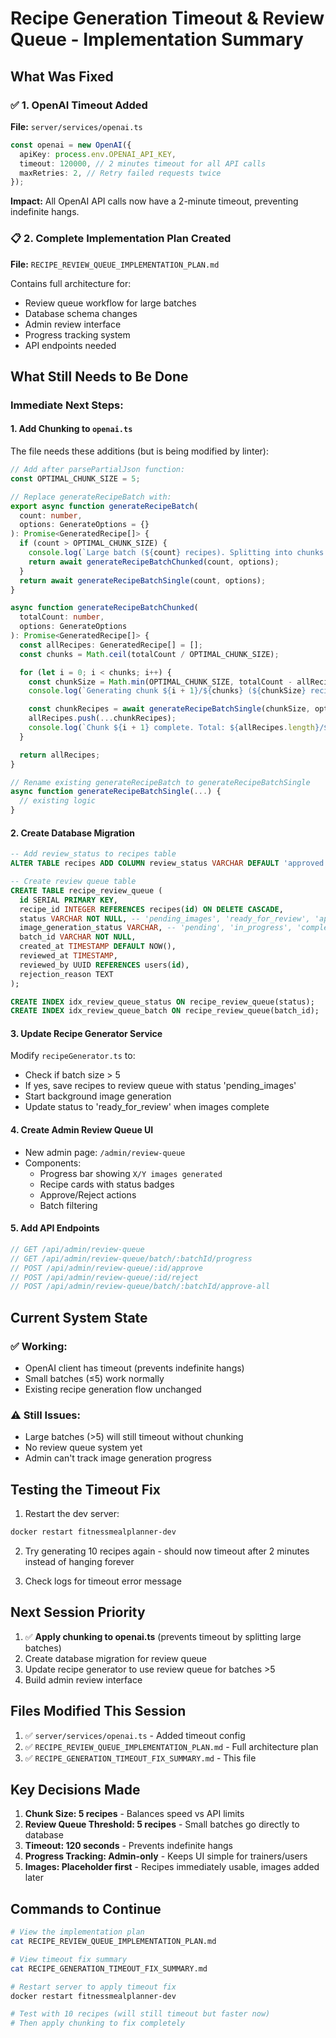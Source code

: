 # Recipe Generation Timeout & Review Queue - Implementation Summary

## What Was Fixed

### ✅ 1. OpenAI Timeout Added
**File:** `server/services/openai.ts`

```typescript
const openai = new OpenAI({
  apiKey: process.env.OPENAI_API_KEY,
  timeout: 120000, // 2 minutes timeout for all API calls
  maxRetries: 2, // Retry failed requests twice
});
```

**Impact:** All OpenAI API calls now have a 2-minute timeout, preventing indefinite hangs.

### 📋 2. Complete Implementation Plan Created
**File:** `RECIPE_REVIEW_QUEUE_IMPLEMENTATION_PLAN.md`

Contains full architecture for:
- Review queue workflow for large batches
- Database schema changes
- Admin review interface
- Progress tracking system
- API endpoints needed

## What Still Needs to Be Done

### Immediate Next Steps:

#### 1. Add Chunking to `openai.ts`
The file needs these additions (but is being modified by linter):

```typescript
// Add after parsePartialJson function:
const OPTIMAL_CHUNK_SIZE = 5;

// Replace generateRecipeBatch with:
export async function generateRecipeBatch(
  count: number,
  options: GenerateOptions = {}
): Promise<GeneratedRecipe[]> {
  if (count > OPTIMAL_CHUNK_SIZE) {
    console.log(`Large batch (${count} recipes). Splitting into chunks of ${OPTIMAL_CHUNK_SIZE}...`);
    return await generateRecipeBatchChunked(count, options);
  }
  return await generateRecipeBatchSingle(count, options);
}

async function generateRecipeBatchChunked(
  totalCount: number,
  options: GenerateOptions
): Promise<GeneratedRecipe[]> {
  const allRecipes: GeneratedRecipe[] = [];
  const chunks = Math.ceil(totalCount / OPTIMAL_CHUNK_SIZE);

  for (let i = 0; i < chunks; i++) {
    const chunkSize = Math.min(OPTIMAL_CHUNK_SIZE, totalCount - allRecipes.length);
    console.log(`Generating chunk ${i + 1}/${chunks} (${chunkSize} recipes)...`);

    const chunkRecipes = await generateRecipeBatchSingle(chunkSize, options);
    allRecipes.push(...chunkRecipes);
    console.log(`Chunk ${i + 1} complete. Total: ${allRecipes.length}/${totalCount}`);
  }

  return allRecipes;
}

// Rename existing generateRecipeBatch to generateRecipeBatchSingle
async function generateRecipeBatchSingle(...) {
  // existing logic
}
```

#### 2. Create Database Migration
```sql
-- Add review_status to recipes table
ALTER TABLE recipes ADD COLUMN review_status VARCHAR DEFAULT 'approved';

-- Create review queue table
CREATE TABLE recipe_review_queue (
  id SERIAL PRIMARY KEY,
  recipe_id INTEGER REFERENCES recipes(id) ON DELETE CASCADE,
  status VARCHAR NOT NULL, -- 'pending_images', 'ready_for_review', 'approved', 'rejected'
  image_generation_status VARCHAR, -- 'pending', 'in_progress', 'completed', 'failed'
  batch_id VARCHAR NOT NULL,
  created_at TIMESTAMP DEFAULT NOW(),
  reviewed_at TIMESTAMP,
  reviewed_by UUID REFERENCES users(id),
  rejection_reason TEXT
);

CREATE INDEX idx_review_queue_status ON recipe_review_queue(status);
CREATE INDEX idx_review_queue_batch ON recipe_review_queue(batch_id);
```

#### 3. Update Recipe Generator Service
Modify `recipeGenerator.ts` to:
- Check if batch size > 5
- If yes, save recipes to review queue with status 'pending_images'
- Start background image generation
- Update status to 'ready_for_review' when images complete

#### 4. Create Admin Review Queue UI
- New admin page: `/admin/review-queue`
- Components:
  - Progress bar showing `X/Y images generated`
  - Recipe cards with status badges
  - Approve/Reject actions
  - Batch filtering

#### 5. Add API Endpoints
```typescript
// GET /api/admin/review-queue
// GET /api/admin/review-queue/batch/:batchId/progress
// POST /api/admin/review-queue/:id/approve
// POST /api/admin/review-queue/:id/reject
// POST /api/admin/review-queue/batch/:batchId/approve-all
```

## Current System State

### ✅ Working:
- OpenAI client has timeout (prevents indefinite hangs)
- Small batches (≤5) work normally
- Existing recipe generation flow unchanged

### ⚠️ Still Issues:
- Large batches (>5) will still timeout without chunking
- No review queue system yet
- Admin can't track image generation progress

## Testing the Timeout Fix

1. Restart the dev server:
```bash
docker restart fitnessmealplanner-dev
```

2. Try generating 10 recipes again - should now timeout after 2 minutes instead of hanging forever

3. Check logs for timeout error message

## Next Session Priority

1. ✅ **Apply chunking to openai.ts** (prevents timeout by splitting large batches)
2. Create database migration for review queue
3. Update recipe generator to use review queue for batches >5
4. Build admin review interface

## Files Modified This Session

1. ✅ `server/services/openai.ts` - Added timeout config
2. ✅ `RECIPE_REVIEW_QUEUE_IMPLEMENTATION_PLAN.md` - Full architecture plan
3. ✅ `RECIPE_GENERATION_TIMEOUT_FIX_SUMMARY.md` - This file

## Key Decisions Made

1. **Chunk Size: 5 recipes** - Balances speed vs API limits
2. **Review Queue Threshold: 5 recipes** - Small batches go directly to database
3. **Timeout: 120 seconds** - Prevents indefinite hangs
4. **Progress Tracking: Admin-only** - Keeps UI simple for trainers/users
5. **Images: Placeholder first** - Recipes immediately usable, images added later

## Commands to Continue

```bash
# View the implementation plan
cat RECIPE_REVIEW_QUEUE_IMPLEMENTATION_PLAN.md

# View timeout fix summary
cat RECIPE_GENERATION_TIMEOUT_FIX_SUMMARY.md

# Restart server to apply timeout fix
docker restart fitnessmealplanner-dev

# Test with 10 recipes (will still timeout but faster now)
# Then apply chunking to fix completely
```
